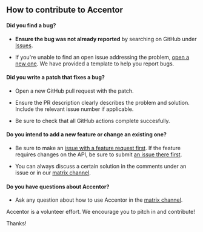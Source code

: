## How to contribute to Accentor

#### **Did you find a bug?**

- **Ensure the bug was not already reported** by searching on GitHub under [Issues](https://github.com/accentor/ios_macos/issues).

- If you're unable to find an open issue addressing the problem, [open a new one](https://github.com/accentor/ios_macos/issues/new). We have provided a template to help you report bugs.

#### **Did you write a patch that fixes a bug?**

- Open a new GitHub pull request with the patch.

- Ensure the PR description clearly describes the problem and solution. Include the relevant issue number if applicable.

- Be sure to check that all GitHub actions complete succesfully.

#### **Do you intend to add a new feature or change an existing one?**

- Be sure to make an [issue with a feature request first](https://github.com/accentor/ios_macos/issues/new). If the feature requires changes on the API, be sure to submit [an issue there first](https://github.com/accentor/api/issues/new).

- You can always discuss a certain solution in the comments under an issue or in our [matrix channel](https://matrix.to/#/!PCYHOaWItkVRNacTSv:vanpetegem.me?via=vanpetegem.me&via=matrix.org).

#### **Do you have questions about Accentor?**

- Ask any question about how to use Accentor in the [matrix channel](https://matrix.to/#/!PCYHOaWItkVRNacTSv:vanpetegem.me?via=vanpetegem.me&via=matrix.org).

Accentor is a volunteer effort. We encourage you to pitch in and contribute!

Thanks!
